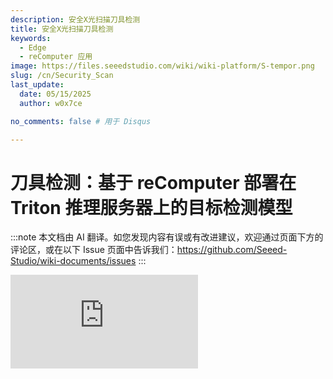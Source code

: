 ```yaml
---
description: 安全X光扫描刀具检测
title: 安全X光扫描刀具检测
keywords:
  - Edge
  - reComputer 应用
image: https://files.seeedstudio.com/wiki/wiki-platform/S-tempor.png
slug: /cn/Security_Scan
last_update:
  date: 05/15/2025
  author: w0x7ce

no_comments: false # 用于 Disqus

---
```


# 刀具检测：基于 reComputer 部署在 Triton 推理服务器上的目标检测模型

:::note
本文档由 AI 翻译。如您发现内容有误或有改进建议，欢迎通过页面下方的评论区，或在以下 Issue 页面中告诉我们：https://github.com/Seeed-Studio/wiki-documents/issues
:::

<iframe width={560} height={315} src="https://www.youtube.com/embed/niS0TLzyn-s" title="YouTube 视频播放器" frameBorder={0} allow="accelerometer; autoplay; clipboard-write; encrypted-media; gyroscope; picture-in-picture" allowFullScreen />

安全检查是为了乘客和交通部门的安全考虑，旨在将危险隔离开，通常应用于机场、火车站、地铁站等。在现有的安全检查领域，安全检查设备通常部署在公共交通的入口通道上。通常情况下，需要多个设备同时工作。

然而，由于安全检查过程中检测物体的重叠，X光图像中违禁物品的检测性能仍然不理想。为了解决这个问题，基于 Triton 接口服务器中的去遮挡模块，在 X光图像中部署违禁物品检测算法可以实现更好的效果。

因此，感谢 [Yanlu Wei, Renshuai Tao 等人](https://arxiv.org/abs/2004.08656)，我们提供了这个基础项目，我们将在 [reComputer J1010](https://www.seeedstudio.com/Jetson-10-1-A0-p-5336.html) 上部署一个深度学习模型，该模型可以检测违禁物品（如刀具）。我们使用一个 reComputer J1010 作为推理服务器，并使用两个 Raspberry Pi 模拟安全检查设备发送图像。[reComputer 1020](https://www.seeedstudio.com/Jetson-10-1-H0-p-5335.html)、[reComputer J2011](https://www.seeedstudio.com/Jetson-20-1-H1-p-5328.html)、[reComputer J2012](https://www.seeedstudio.com/Jetson-20-1-H2-p-5329.html) 和 [Nvidia Jetson AGX Xavier](https://www.seeedstudio.com/Jetson-Xavier-AGX-H01-Kit-p-5283.html) 也都支持。

## 入门指南

[Triton 推理服务器](https://developer.nvidia.com/nvidia-triton-inference-server) 提供了一个云端和边缘推理解决方案，针对 CPU 和 GPU 进行了优化。Triton 支持 HTTP/REST 和 GRPC 协议，允许远程客户端请求服务器管理的任何模型的推理。在这里，我们将使用 Triton（Triton 推理服务器）作为本地服务器来部署检测模型。

### 硬件

#### 所需硬件

在本项目中，所需设备如下所示：

- [Raspberry Pi 4B](https://www.seeedstudio.com/Dual-GbE-Carrier-Board-with-4GB-RAM-32GB-eMMC-RPi-CM-4-p-4898.html)*2
- [reComputer J1010](https://www.seeedstudio.com/Jetson-10-1-A0-p-5336.html)
- HDMI 显示屏、鼠标和键盘
- PC

#### 硬件设置

两台 Raspberry Pi 和 reComputer 应该通电，并且它们都应该在**同一网络**下。在本项目中，我们使用两台 Raspberry Pi 来模拟安全检查设备的工作，因为在大多数情况下，安全检查设备是由多个设备使用的。因此，两台设备需要协同工作。

<div align="center"><img width={600} src="https://files.seeedstudio.com/wiki/SecurityCheck/Security_Scan_23.png" /></div>

当然，仅使用一台 Raspberry Pi 也可以应用于本项目。然而，在两台设备上同时进行刀具检测的演示可以更好地展示 Triton 推理服务器的动态批处理能力。在接下来的说明中，我们将介绍如何在 Raspberry Pi 和 reComputer J1010 上设置软件。

### 软件

我们在这里使用 [X光图像数据集](https://drive.google.com/file/d/12moaa-ylpVu0KmUCZj_XXeA5TxZuCQ3o/view) 作为我们的**输入数据**，这些数据将被放置在**Raspberry Pi** 上。之后，reComputer 将输出处理后的推理结果到 Raspberry Pi。最后，Raspberry Pi 将完成最终的工作并显示在屏幕上，即推理模型的最后一层将部署在 Raspberry Pi 上。

#### 设置 Raspberry Pi

我们将在这里展示如何在 Raspberry Pi 上设置所需的软件，包括：

**步骤 1.** 从[官方网站](https://www.raspberrypi.com/documentation/computers/getting-started.html#using-network-installation)安装 Raspbian Buster 系统并进行基本配置。在本项目中，我们使用 RASPBERRY PI OS（64 位）作为我们的操作系统。

<div align="center"><img width={400} src="https://files.seeedstudio.com/wiki/SecurityCheck/Security_Scan_1.png" /></div>

**步骤 2.** 配置 Raspberry Pi 的 SSH 端口（可选）。

在部署环境之前，我们可以打开 Raspberry Pi 的 SSH 端口，并通过 PC 上的 [SSH 接口](https://wiki.seeedstudio.com/remote_connect/) 远程调用它。

> 注意：确保 PC 和 Raspberry Pi 在同一局域网下。

<div align="center"><img width={600} src="https://files.seeedstudio.com/wiki/SecurityCheck/Security_Scan_7.png" /></div>

**步骤 3.** 配置 Python 环境。

我们需要为推理模型部署所需的环境，包括 **Python、PyTorch、Tritonclient 和 TorchVision**，以及用于图像显示的 **OpenCV**。以下是具体的安装说明：

**Python**

我们可以执行 `python –V` 并确保 Python 版本为 3.9.2。我们需要安装与 Python 3.9.2 版本对应的 PyTorch、Torchclient 和 TorchVision。您可以参考[这里](https://www.python.org/downloads/)下载并安装。

**PyTorch**

如果 Python 版本正确，我们现在可以安装 PyTorch。

> 注意：在安装 PyTorch 之前，我们需要检查 Raspbian 的版本。

<div align="center"><img width={500} src="https://files.seeedstudio.com/wiki/SecurityCheck/Security_Scan_10.png" /></div>

执行以下命令安装 PyTorch：

```python
# 获取最新更新
sudo apt-get update
sudo apt-get upgrade

# 安装依赖项
sudo apt-get install python3-pip libjpeg-dev libopenblas-dev libopenmpi-dev libomp-dev

# setuptools 版本需为 58.3.0 以上，否则会有版本问题
sudo -H pip3 install setuptools==58.3.0
sudo -H pip3 install Cython

# 安装 gdown 以从 Google Drive 下载文件
sudo -H pip3 install gdown

# 对于 Buster OS
# 下载 wheel 文件
gdown https://drive.google.com/uc?id=1gAxP9q94pMeHQ1XOvLHqjEcmgyxjlY_R
# 安装 PyTorch 1.11.0
sudo -H pip3 install torch-1.11.0a0+gitbc2c6ed-cp39-cp39-linux_aarch64.whl
# 清理
rm torch-1.11.0a0+gitbc2c6ed-cp39-cp39m-linux_aarch64.whl
```

在成功安装后，我们可以通过以下命令**在启动** `python` 后检查 PyTorch：

```python
import torch as tr
print(tr.__version__)
```

<div align="center"><img width={600} src="https://files.seeedstudio.com/wiki/SecurityCheck/Security_Scan_11.png" /></div>

>注意：Raspberry Pi 4 的 PyTorch 安装包可以在 https://github.com/Qengineering/PyTorch-Raspberry-Pi-64-OS 找到。

**Tritonclient**

我们可以通过执行 `pip3 install tritonclient[all]` 来下载 Tritonclient。

<div align="center"><img width={600} src="https://files.seeedstudio.com/wiki/SecurityCheck/Security_Scan_9.png" /></div>

**TorchVision**

在安装 PyTorch 后，我们可以继续安装 TorchVision。以下是相关命令：

```python
# 下载安装包
gdown https://drive.google.com/uc?id=1oDsJEHoVNEXe53S9f1zEzx9UZCFWbExh
# 安装 torchvision 0.12.0
sudo -H pip3 install torchvision-0.12.0a0+9b5a3fe-cp39-cp39-linux_aarch64.whl
# 清理安装包
rm torchvision-0.12.0a0+9b5a3fe-cp39-cp39-linux_aarch64.whl
```

<div align="center"><img width={500} src="https://files.seeedstudio.com/wiki/SecurityCheck/Security_Scan_12.png" /></div>

**OpenCV**

我们可以直接执行 `pip3 install opencv-python` 来安装 OpenCV：

<div align="center"><img width={600} src="https://files.seeedstudio.com/wiki/SecurityCheck/Security_Scan_13.png" /></div>

### 设置 reComputer J1010

在本项目中，我们将在 reComputer J1010 上部署 Triton 推理服务器。为了增强训练模型的交互性和部署便利性，我们将模型转换为 **ONNX 格式**。

**步骤 1.** [安装](https://wiki.seeedstudio.com/reComputer_J1010_J101_Flash_Jetpack/) Jetpack 4.6.1 到 reComputer J1010。

**步骤 2.** 在 “home/server/docs/examples/model_repository” 中创建一个新文件夹 “opi/1”，然后下载已训练并转换的 [model.onnx](https://drive.google.com/file/d/1RcHK_gthCXHsJLeDOUQ6c3r0RlAUgRfV/view?usp=sharing)，并将其放入 “1” 文件夹中。

<div align="center"><img width={600} src="https://files.seeedstudio.com/wiki/SecurityCheck/Security_Scan_15.jpg" /></div>

>如果您需要另一个通用服务器，可以执行以下步骤。

打开一个新的终端并执行：

```python
git clone https://github.com/triton-inference-server/server
cd ~/server/docs/examples
sh fetch_models.sh
```

**步骤 3.** 安装适用于 JetPack 4.6.1 的 Triton 版本，相关文件在以下压缩包中：[tritonserver2.21.0-jetpack5.0.tgz](https://github.com/triton-inference-server/server/releases/download/v2.19.0/tritonserver2.19.0-jetpack4.6.1.tgz)。

<div align="center"><img width={600} src="https://files.seeedstudio.com/wiki/SecurityCheck/Security_Scan_16.png" /></div>

此压缩包包含 Triton 服务器可执行文件和共享库，包括 C++ 和 Python 客户端库及示例。有关如何在 JetPack 上安装和使用 Triton 的更多信息，请参考 [这里](https://github.com/triton-inference-server/server/blob/r22.04/docs/jetson.md)。

**步骤 4.** 执行以下命令：

```python
mkdir ~/TritonServer && tar -xzvf tritonserver2.19.0-jetpack4.6.1.tgz -C ~/TritonServer
cd ~/TritonServer/bin
./tritonserver --model-repository=/home/seeed/server/docs/examples/model_repository --backend-directory=/home/seeed/TritonServer/backends --strict-model-config=false --min-supported-compute-capability=5.3
```

<div align="center"><img width={500} src="https://files.seeedstudio.com/wiki/SecurityCheck/Security_Scan_17.png" /></div>

现在，我们已经完成了所有准备工作。

## 运行程序

由于所有所需环境已部署，我们可以按照以下步骤运行项目。

**步骤 1.** 下载模型及相关文件。

1. 从 GitHub 克隆模块。

打开一个新的终端并执行：

```python
git clone https://github.com/LemonCANDY42/Seeed_SMG_AIOT.git
cd Seeed_SMG_AIOT/
git clone https://github.com/LemonCANDY42/OPIXray.git
```

2. 创建一个新文件夹 “weights” 来存储该算法的训练权重文件 “DOAM.pth”。下载 [权重文件](https://files.seeedstudio.com/wiki/SecurityCheck/DOAM.pth.zip) 并执行：

- `cd OPIXray/DOAM`
- `mkdir weights`

<div align="center"><img width={500} src="https://files.seeedstudio.com/wiki/SecurityCheck/Security_Scan_19.png" /></div>

3. 创建一个新的 “Dataset” 文件夹来存储 [Xray 图像数据集](https://drive.google.com/file/d/12moaa-ylpVu0KmUCZj_XXeA5TxZuCQ3o/view?usp=sharing)。

<div align="center"><img width={500} src="https://files.seeedstudio.com/wiki/SecurityCheck/Security_Scan_20.png" /></div>

**步骤 2.** 运行推理模型。

执行 `python OPIXray_grpc_image_client.py -u 192.168.8.230:8001 -m opi Dataset`

<div align="center"><img width={600} src="https://files.seeedstudio.com/wiki/SecurityCheck/Security_Scan_21.png" /></div>

结果将显示如下图所示：

<div align="center"><img width={400} src="https://files.seeedstudio.com/wiki/SecurityCheck/Security_Scan22.jpg" /></div>

## 故障排除

> 当您启动 Triton 服务器时，可能会遇到以下错误：

>1. 如果出现 libb64.so.0d 错误，请执行：
`sudo apt-get install libb64-0d`

>2. 如果出现 libre2.so.2 错误，请执行：
`sudo apt-get install libre2-dev`

>3. 如果出现错误：创建服务器失败：内部错误 - 无法加载所有模型，请执行：
`--exit-on-error=false`

## 技术支持与产品讨论

感谢您选择我们的产品！我们为您提供多种支持渠道，以确保您使用我们的产品时体验顺畅。我们提供多种沟通方式，以满足不同的偏好和需求。

<div class="button_tech_support_container">
<a href="https://forum.seeedstudio.com/" class="button_forum"></a> 
<a href="https://www.seeedstudio.com/contacts" class="button_email"></a>
</div>

<div class="button_tech_support_container">
<a href="https://discord.gg/eWkprNDMU7" class="button_discord"></a> 
<a href="https://github.com/Seeed-Studio/wiki-documents/discussions/69" class="button_discussion"></a>
</div>